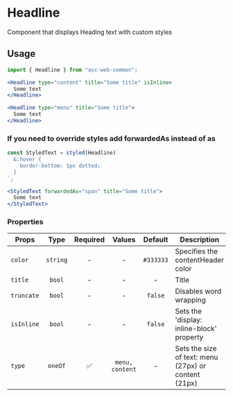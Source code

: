 # Headline

Component that displays Heading text with custom styles

## Usage

```js
import { Headline } from "asc-web-common";
```

```jsx
<Headline type="content" title="Some title" isInline>
  Some text
</Headline>
```

```jsx
<Headline type="menu" title="Some title">
  Some text
</Headline>
```

### If you need to override styles add forwardedAs instead of as

```js
const StyledText = styled(Headline)`
  &:hover {
    border-bottom: 1px dotted;
  }
`;
```

```jsx
<StyledText forwardedAs="span" title="Some title">
  Some text
</StyledText>
```

### Properties

| Props      |   Type   | Required |     Values      |  Default  | Description                                          |
| ---------- | :------: | :------: | :-------------: | :-------: | ---------------------------------------------------- |
| `color`    | `string` |    -     |        -        | `#333333` | Specifies the contentHeader color                    |
| `title`    |  `bool`  |    -     |        -        |     -     | Title                                                |
| `truncate` |  `bool`  |    -     |        -        |  `false`  | Disables word wrapping                               |
| `isInline` |  `bool`  |    -     |        -        |  `false`  | Sets the 'display: inline-block' property            |
| `type`     | `oneOf`  |    ✅    | `menu, content` |     -     | Sets the size of text: menu (27px) or content (21px) |
